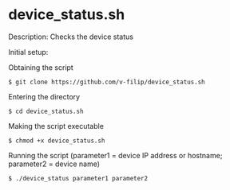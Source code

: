 # device_status.sh
Description: Checks the device status

Initial setup:

Obtaining the script

    $ git clone https://github.com/v-filip/device_status.sh
  
Entering the directory
  
    $ cd device_status.sh
  
Making the script executable
  
    $ chmod +x device_status.sh
 
Running the script (parameter1 = device IP address or hostname; parameter2 = device name)
 
    $ ./device_status parameter1 parameter2


  
 

